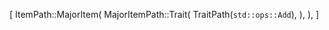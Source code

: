 [
    ItemPath::MajorItem(
        MajorItemPath::Trait(
            TraitPath(`std::ops::Add`),
        ),
    ),
]